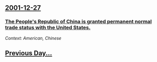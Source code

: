 ## [2001-12-27](/news/2001/12/27/index.md)

### [ The People's Republic of China is granted permanent normal trade status with the United States.](/news/2001/12/27/the-people-s-republic-of-china-is-granted-permanent-normal-trade-status-with-the-united-states.md)
_Context: American, Chinese_

## [Previous Day...](/news/2001/12/26/index.md)

